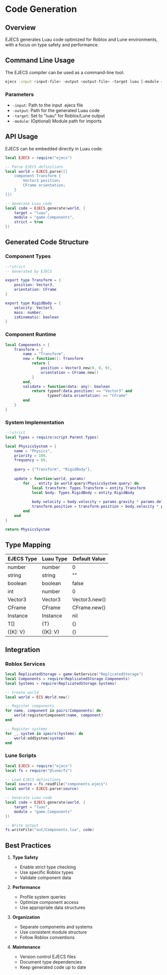 # Code Generation

## Overview

EJECS generates Luau code optimized for Roblox and Lune environments, with a focus on type safety and performance.

## Command Line Usage

The EJECS compiler can be used as a command-line tool:

```bash
ejecs -input <input-file> -output <output-file> -target luau [-module <module-path>]
```

### Parameters
- `-input`: Path to the input .ejecs file
- `-output`: Path for the generated Luau code
- `-target`: Set to "luau" for Roblox/Lune output
- `-module`: (Optional) Module path for imports

## API Usage

EJECS can be embedded directly in Luau code:

```lua
local EJECS = require("ejecs")

-- Parse EJECS definitions
local world = EJECS.parse([[
    component Transform {
        Vector3 position;
        CFrame orientation;
    }
]])

-- Generate Luau code
local code = EJECS.generate(world, {
    target = "luau",
    module = "game.Components",
    strict = true
})
```

## Generated Code Structure

### Component Types

```lua
--!strict
-- Generated by EJECS

export type Transform = {
    position: Vector3,
    orientation: CFrame
}

export type RigidBody = {
    velocity: Vector3,
    mass: number,
    isKinematic: boolean
}
```

### Component Runtime

```lua
local Components = {
    Transform = {
        name = "Transform",
        new = function(): Transform
            return {
                position = Vector3.new(0, 0, 0),
                orientation = CFrame.new()
            }
        end,
        validate = function(data: any): boolean
            return typeof(data.position) == "Vector3" and
                   typeof(data.orientation) == "CFrame"
        end
    }
}
```

### System Implementation

```lua
--!strict
local Types = require(script.Parent.Types)

local PhysicsSystem = {
    name = "Physics",
    priority = 100,
    frequency = 60,
    
    query = {"Transform", "RigidBody"},
    
    update = function(world, params)
        for _, entity in world:query(PhysicsSystem.query) do
            local transform: Types.Transform = entity.Transform
            local body: Types.RigidBody = entity.RigidBody
            
            body.velocity = body.velocity + params.gravity * params.deltaTime
            transform.position = transform.position + body.velocity * params.deltaTime
        end
    end
}

return PhysicsSystem
```

## Type Mapping

| EJECS Type | Luau Type | Default Value |
|------------|-----------|---------------|
| number     | number    | 0            |
| string     | string    | ""           |
| boolean    | boolean   | false        |
| int        | number    | 0            |
| Vector3    | Vector3   | Vector3.new()|
| CFrame     | CFrame    | CFrame.new() |
| Instance   | Instance  | nil          |
| T[]        | {T}      | {}           |
| {[K]: V}   | {[K]: V} | {}           |

## Integration

### Roblox Services
```lua
local ReplicatedStorage = game:GetService("ReplicatedStorage")
local Components = require(ReplicatedStorage.Components)
local Systems = require(ReplicatedStorage.Systems)

-- Create world
local world = ECS.World.new()

-- Register components
for name, component in pairs(Components) do
    world:registerComponent(name, component)
end

-- Register systems
for _, system in ipairs(Systems) do
    world:addSystem(system)
end
```

### Lune Scripts
```lua
local EJECS = require("ejecs")
local fs = require("@lune/fs")

-- Load EJECS definitions
local source = fs.readFile("components.ejecs")
local world = EJECS.parse(source)

-- Generate Luau code
local code = EJECS.generate(world, {
    target = "luau",
    module = "game.Components"
})

-- Write output
fs.writeFile("out/Components.lua", code)
```

## Best Practices

1. **Type Safety**
   - Enable strict type checking
   - Use specific Roblox types
   - Validate component data

2. **Performance**
   - Profile system queries
   - Optimize component access
   - Use appropriate data structures

3. **Organization**
   - Separate components and systems
   - Use consistent module structure
   - Follow Roblox conventions

4. **Maintenance**
   - Version control EJECS files
   - Document type dependencies
   - Keep generated code up to date 